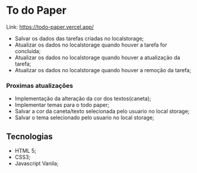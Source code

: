 # To do Paper

Link: https://todo-paper.vercel.app/


- Salvar os dados das tarefas criadas no localstorage;
- Atualizar os dados no localstorage quando houver a tarefa for concluida;
- Atualizar os dados no localstorage quando houver a atualização da tarefa;
- Atualizar os dados no localstorage quando houver a remoção da tarefa;

### Proximas atualizações
- Implementação da alteração da cor dos textos(caneta);
- Implementar temas para o todo paper;  
-  Salvar a cor da caneta/texto selecionada pelo usuario no local storage;
-  Salvar o tema selecionado pelo usuario no local storage;


## Tecnologias
- HTML 5;
- CSS3;
- Javascript Vanila;
